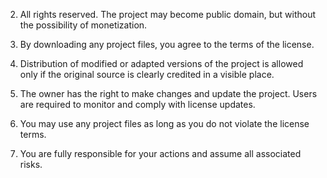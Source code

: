 

2. All rights reserved. The project may become public domain, but without the possibility of monetization.

3. By downloading any project files, you agree to the terms of the license.

4. Distribution of modified or adapted versions of the project is allowed only if the original source is clearly credited in a visible place.

5. The owner has the right to make changes and update the project. Users are required to monitor and comply with license updates.

6. You may use any project files as long as you do not violate the license terms.

7. You are fully responsible for your actions and assume all associated risks.
